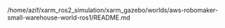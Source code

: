 /home/azif/xarm_ros2_simulation/xarm_gazebo/worlds/aws-robomaker-small-warehouse-world-ros1/README.md